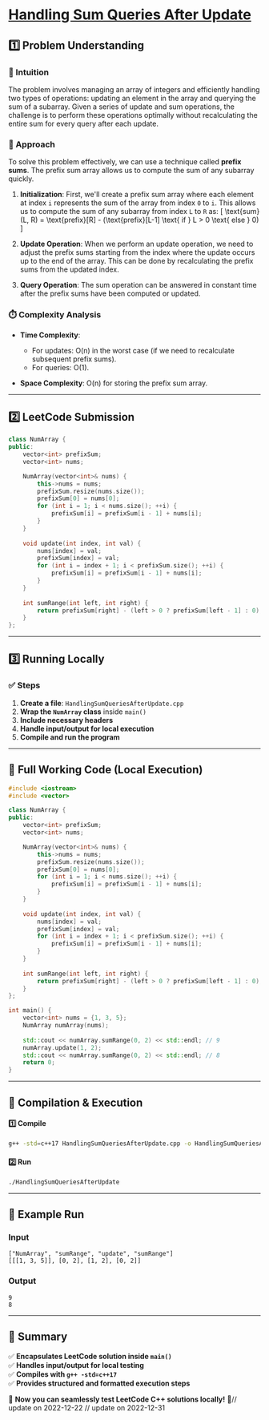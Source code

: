 # **[Handling Sum Queries After Update](https://leetcode.com/problems/handling-sum-queries-after-update/description/)**  

## **1️⃣ Problem Understanding**  
### **📌 Intuition**  
The problem involves managing an array of integers and efficiently handling two types of operations: updating an element in the array and querying the sum of a subarray. Given a series of update and sum operations, the challenge is to perform these operations optimally without recalculating the entire sum for every query after each update.

### **🚀 Approach**  
To solve this problem effectively, we can use a technique called **prefix sums**. The prefix sum array allows us to compute the sum of any subarray quickly.

1. **Initialization**: First, we'll create a prefix sum array where each element at index `i` represents the sum of the array from index `0` to `i`. This allows us to compute the sum of any subarray from index `L` to `R` as:
   \[
   \text{sum}(L, R) = \text{prefix}[R] - (\text{prefix}[L-1] \text{ if } L > 0 \text{ else } 0)
   \]
   
2. **Update Operation**: When we perform an update operation, we need to adjust the prefix sums starting from the index where the update occurs up to the end of the array. This can be done by recalculating the prefix sums from the updated index.

3. **Query Operation**: The sum operation can be answered in constant time after the prefix sums have been computed or updated.

### **⏱️ Complexity Analysis**  
- **Time Complexity**: 
  - For updates: O(n) in the worst case (if we need to recalculate subsequent prefix sums).
  - For queries: O(1).
  
- **Space Complexity**: O(n) for storing the prefix sum array.

---

## **2️⃣ LeetCode Submission**  
```cpp
class NumArray {
public:
    vector<int> prefixSum;
    vector<int> nums;

    NumArray(vector<int>& nums) {
        this->nums = nums;
        prefixSum.resize(nums.size());
        prefixSum[0] = nums[0];
        for (int i = 1; i < nums.size(); ++i) {
            prefixSum[i] = prefixSum[i - 1] + nums[i];
        }
    }
    
    void update(int index, int val) {
        nums[index] = val;
        prefixSum[index] = val;
        for (int i = index + 1; i < prefixSum.size(); ++i) {
            prefixSum[i] = prefixSum[i - 1] + nums[i];
        }
    }
    
    int sumRange(int left, int right) {
        return prefixSum[right] - (left > 0 ? prefixSum[left - 1] : 0);
    }
};
```

---

## **3️⃣ Running Locally**  
### **✅ Steps**  
1. **Create a file**: `HandlingSumQueriesAfterUpdate.cpp`  
2. **Wrap the `NumArray` class** inside `main()`  
3. **Include necessary headers**  
4. **Handle input/output for local execution**  
5. **Compile and run the program**  

---

## **📝 Full Working Code (Local Execution)**  
```cpp
#include <iostream>
#include <vector>

class NumArray {
public:
    vector<int> prefixSum;
    vector<int> nums;

    NumArray(vector<int>& nums) {
        this->nums = nums;
        prefixSum.resize(nums.size());
        prefixSum[0] = nums[0];
        for (int i = 1; i < nums.size(); ++i) {
            prefixSum[i] = prefixSum[i - 1] + nums[i];
        }
    }
    
    void update(int index, int val) {
        nums[index] = val;
        prefixSum[index] = val;
        for (int i = index + 1; i < prefixSum.size(); ++i) {
            prefixSum[i] = prefixSum[i - 1] + nums[i];
        }
    }
    
    int sumRange(int left, int right) {
        return prefixSum[right] - (left > 0 ? prefixSum[left - 1] : 0);
    }
};

int main() {
    vector<int> nums = {1, 3, 5};
    NumArray numArray(nums);
    
    std::cout << numArray.sumRange(0, 2) << std::endl; // 9
    numArray.update(1, 2);  
    std::cout << numArray.sumRange(0, 2) << std::endl; // 8
    return 0;
}
```

---

## **🔧 Compilation & Execution**  
#### **1️⃣ Compile**  
```bash
g++ -std=c++17 HandlingSumQueriesAfterUpdate.cpp -o HandlingSumQueriesAfterUpdate
```  

#### **2️⃣ Run**  
```bash
./HandlingSumQueriesAfterUpdate
```  

---

## **🎯 Example Run**  
### **Input**  
```
["NumArray", "sumRange", "update", "sumRange"]
[[[1, 3, 5]], [0, 2], [1, 2], [0, 2]]
```  
### **Output**  
```
9
8
```  

---  

## **📌 Summary**  
✅ **Encapsulates LeetCode solution inside `main()`**  
✅ **Handles input/output for local testing**  
✅ **Compiles with `g++ -std=c++17`**  
✅ **Provides structured and formatted execution steps**  

🚀 **Now you can seamlessly test LeetCode C++ solutions locally!** 🚀// update on 2022-12-22
// update on 2022-12-31
